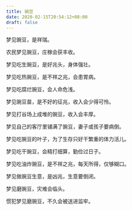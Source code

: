 ```yaml
---
title: 豌豆
date: 2020-02-15T20:54:12+08:00
draft: false
---
```


梦见豌豆，是祥瑞。



农民梦见豌豆，庄稼会获丰收。



梦见吃生豌豆，是好兆头，身体强壮。



梦见吃热豌豆，是不祥之兆，会患胃病。



梦见吃腐烂豌豆，会人命危浅。



梦见豌豆苗，是不好的征兆，收入会少得可怜。



梦见打谷场上成堆的豌豆，收入会丰厚。



梦见自己的客厅里铺满了豌豆，妻子或孩子要病倒。



梦见吃豌豆的叶子，为了生存只好干繁重的体力活儿。



梦见吃干豌豆，会精打细算，勤俭过日子。



梦见吃油炸豌豆，是不祥之兆，每天所得，仅够糊口。



梦见做豌豆生意，是凶兆，生意要倒闭。



梦见磨豌豆，灾难会临头。



惯犯梦见磨豌豆，不久会被送进监牢。

